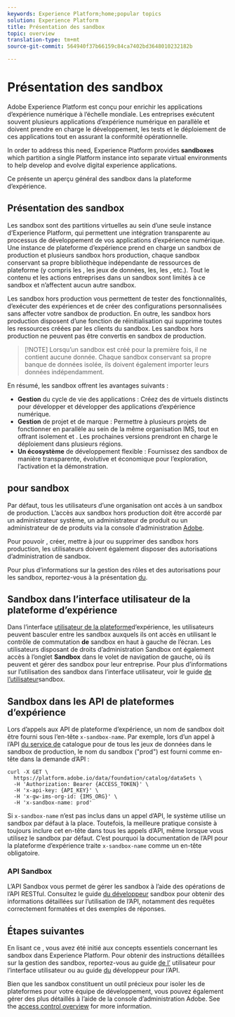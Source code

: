 ```yaml
---
keywords: Experience Platform;home;popular topics
solution: Experience Platform
title: Présentation des sandbox
topic: overview
translation-type: tm+mt
source-git-commit: 564940f37b66159c84ca7402bd3648010232182b

---
```



# Présentation des sandbox

Adobe Experience Platform est conçu pour enrichir les applications d’expérience numérique à l’échelle mondiale. Les entreprises exécutent souvent plusieurs applications d’expérience numérique en parallèle et doivent prendre en charge le développement, les tests et le déploiement de ces applications tout en assurant la conformité opérationnelle.

In order to address this need, Experience Platform provides **sandboxes** which partition a single Platform instance into separate virtual environments to help develop and evolve digital experience applications.

Ce présente un aperçu général des sandbox dans la plateforme d’expérience.

## Présentation des sandbox

Les sandbox sont des partitions virtuelles au sein d’une seule instance d’Experience Platform, qui permettent une intégration transparente au processus de développement de vos applications d’expérience numérique. Une instance de plateforme d’expérience prend en charge un sandbox de production et plusieurs sandbox hors production, chaque sandbox conservant sa propre bibliothèque indépendante de ressources de plateforme (y compris les , les jeux de données, les, les , etc.).  Tout le contenu et les actions entreprises dans un sandbox sont limités à ce sandbox et n’affectent aucun autre sandbox.

Les sandbox hors production vous permettent de tester des fonctionnalités, d’exécuter des expériences et de créer des configurations personnalisées sans affecter votre sandbox de production. En outre, les sandbox hors production disposent d’une fonction de réinitialisation qui supprime toutes les ressources créées par les clients du sandbox. Les sandbox hors production ne peuvent pas être convertis en sandbox de production.

>[!NOTE] Lorsqu’un sandbox est créé pour la première fois, il ne contient aucune donnée. Chaque sandbox conservant sa propre banque de données isolée, ils doivent également importer leurs données indépendamment.

En résumé, les sandbox offrent les avantages suivants :

* **Gestion** du cycle de vie des applications : Créez des de  virtuels distincts pour développer et développer des applications d’expérience numérique.
* **Gestion** de projet et de marque : Permettre à plusieurs projets de fonctionner en parallèle au sein de la même organisation IMS, tout en offrant isolement et . Les prochaines versions prendront en charge le déploiement dans plusieurs régions.
* **Un écosystème** de développement flexible : Fournissez des sandbox de manière transparente, évolutive et économique pour l’exploration, l’activation et la démonstration.

##  pour sandbox

Par défaut, tous les utilisateurs d’une organisation ont accès à un sandbox de production. L’accès aux sandbox hors production doit être accordé par un administrateur système, un administrateur de produit ou un administrateur de  de produits via la console d’administration [Adobe](https://adminconsole.adobe.com).

Pour pouvoir , créer, mettre à jour ou supprimer des sandbox hors production, les utilisateurs doivent également disposer des autorisations d’administration de sandbox.

Pour plus d’informations sur la gestion des rôles et des autorisations pour les sandbox, reportez-vous à la présentation [du](../access-control/home.md).

## Sandbox dans l’interface utilisateur de la plateforme d’expérience

Dans l’interface [utilisateur de la plateforme](https://platform.adobe.com)d’expérience, les utilisateurs peuvent basculer entre les sandbox auxquels ils ont accès en utilisant le contrôle de commutation **de** sandbox en haut à gauche de l’écran.  Les utilisateurs disposant de droits d’administration Sandbox ont également accès à l’onglet **Sandbox** dans le volet de navigation de gauche, où ils peuvent  et gérer des sandbox pour leur entreprise. Pour plus d’informations sur l’utilisation des sandbox dans l’interface utilisateur, voir le guide [de l’utilisateur](ui/overview.md)sandbox.

## Sandbox dans les API de plateformes d’expérience

Lors d’appels aux API de plateforme d’expérience, un nom de sandbox doit être fourni sous l’en-tête `x-sandbox-name`. Par exemple, lors d’un appel à l’API [du service de](https://www.adobe.io/apis/experienceplatform/home/api-reference.html#!acpdr/swagger-specs/catalog.yaml) catalogue pour de tous les jeux de données dans le sandbox de production, le nom du sandbox (&quot;prod&quot;) est fourni comme en-tête dans la demande d’API :

```shell
curl -X GET \
  https://platform.adobe.io/data/foundation/catalog/dataSets \
  -H 'Authorization: Bearer {ACCESS_TOKEN}' \
  -H 'x-api-key: {API_KEY}' \
  -H 'x-gw-ims-org-id: {IMS_ORG}' \
  -H 'x-sandbox-name: prod'
```

Si `x-sandbox-name` n’est pas inclus dans un appel d’API, le système utilise un sandbox par défaut à la place. Toutefois, la meilleure pratique consiste à toujours inclure cet en-tête dans tous les appels d’API, même lorsque vous utilisez le sandbox par défaut. C’est pourquoi la documentation de l’API pour la plateforme d’expérience traite `x-sandbox-name` comme un en-tête obligatoire.

### API Sandbox

L’API Sandbox vous permet de gérer les sandbox à l’aide des opérations de l’API RESTful. Consultez le guide [du développeur](api/getting-started.md) sandbox pour obtenir des informations détaillées sur l’utilisation de l’API, notamment des requêtes correctement formatées et des exemples de réponses.

## Étapes suivantes

En lisant ce , vous avez été initié aux concepts essentiels concernant les sandbox dans Experience Platform. Pour obtenir des instructions détaillées sur la gestion des sandbox, reportez-vous au guide [de l’](ui/overview.md) utilisateur pour l’interface utilisateur ou au guide [du](./api/getting-started.md) développeur pour l’API.

Bien que les sandbox constituent un outil précieux pour isoler les de plateformes  pour votre équipe de développement, vous pouvez également gérer des plus détaillés à l’aide de la console d’administration Adobe. See the [access control overview](../access-control/home.md) for more information.